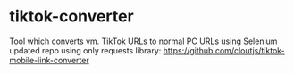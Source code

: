 # tiktok-converter
Tool which converts vm. TikTok URLs to normal PC URLs using Selenium
<br>
updated repo using only requests library: https://github.com/cloutjs/tiktok-mobile-link-converter

